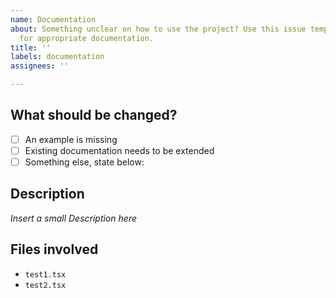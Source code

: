 ```yaml
---
name: Documentation
about: Something unclear on how to use the project? Use this issue template to ask
  for appropriate documentation.
title: ''
labels: documentation
assignees: ''

---
```


## What should be changed?

- [ ] An example is missing
- [ ] Existing documentation needs to be extended
- [ ] Something else, state below:

## Description

_Insert a small Description here_

## Files involved

* `test1.tsx`
* `test2.tsx`
